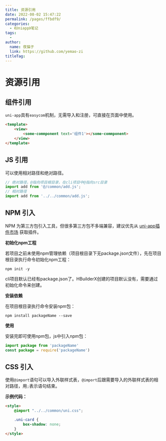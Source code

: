 ```yaml
---
title: 资源引用
date: 2022-08-02 15:47:22
permalink: /pages/ffbdf9/
categories:
  - 《Uniapp》笔记
tags:
  - 
author: 
  name: 夜猫子
  link: https://github.com/yemao-zi
titleTag: 
---
```

# 资源引用

## 组件引用

`uni-app`具有`easycom`机制，无需导入和注册，可直接在页面中使用。

~~~html
<template>
	<view>
        <some-commponent text='组件1'></some-commponent>
    </view>
</template>
~~~

## JS 引用

可以使用相对路径和绝对路径。

~~~js
// 绝对路径，@指向项目根目录，在cli项目中@指向src目录
import add from '@/common/add.js';
// 相对路径
import add from '../../common/add.js';
~~~

## NPM 引入

NPM 为第三方包引入工具，但很多第三方包不多端兼容，建议优先从 [uni-app插件市场](https://ext.dcloud.net.cn/) 获取插件。

**初始化npm工程**

若项目之前未使用npm管理依赖（项目根目录下无package.json文件），先在项目根目录执行命令初始化npm工程：

```shell
npm init -y
```

cli项目默认已经有package.json了。HBuilderX创建的项目默认没有，需要通过初始化命令来创建。

**安装依赖**

在项目根目录执行命令安装npm包：

```shell
npm install packageName --save
```

**使用**

安装完即可使用npm包，js中引入npm包：

```js
import package from 'packageName'
const package = require('packageName')
```

## CSS 引入

使用`@import`语句可以导入外联样式表，`@import`后跟需要导入的外联样式表的相对路径，用`;`表示语句结束。

**示例代码：**

```html
<style>
    @import "../../common/uni.css";

    .uni-card {
        box-shadow: none;
    }
</style>
```